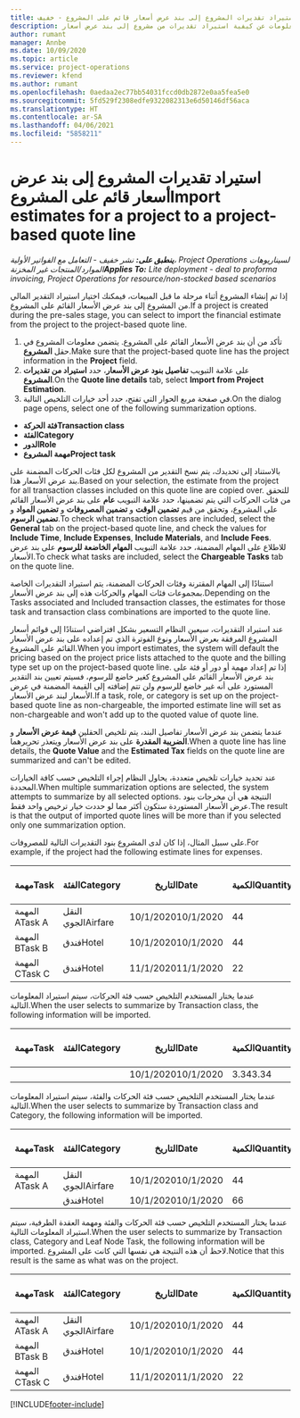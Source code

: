 ```yaml
---
title: استيراد تقديرات المشروع إلى بند عرض أسعار قائم على المشروع - خفيف
description: يقدم هذا الموضوع معلومات عن كيفية استيراد تقديرات من مشروع إلى بند عرض أسعار.
author: rumant
manager: Annbe
ms.date: 10/09/2020
ms.topic: article
ms.service: project-operations
ms.reviewer: kfend
ms.author: rumant
ms.openlocfilehash: 0aedaa2ec77bb54031fccd0db2872e0aa5fea5e0
ms.sourcegitcommit: 5fd529f2308edfe9322082313e6d50146df56aca
ms.translationtype: HT
ms.contentlocale: ar-SA
ms.lasthandoff: 04/06/2021
ms.locfileid: "5858211"
---
```

# <a name="import-estimates-for-a-project-to-a-project-based-quote-line"></a><span data-ttu-id="f26e8-103">استيراد تقديرات المشروع إلى بند عرض أسعار قائم على المشروع</span><span class="sxs-lookup"><span data-stu-id="f26e8-103">Import estimates for a project to a project-based quote line</span></span> 

<span data-ttu-id="f26e8-104">_**ينطبق على:** نشر خفيف - التعامل مع الفواتير الأولية‬، Project Operations لسيناريوهات الموارد/المنتجات غير المخزنة_</span><span class="sxs-lookup"><span data-stu-id="f26e8-104">_**Applies To:** Lite deployment - deal to proforma invoicing, Project Operations for resource/non-stocked based scenarios_</span></span>

<span data-ttu-id="f26e8-105">إذا تم إنشاء المشروع أثناء مرحلة ما قبل المبيعات، فيمكنك اختيار استيراد التقدير المالي من المشروع إلى بند عرض الأسعار القائم على المشروع.</span><span class="sxs-lookup"><span data-stu-id="f26e8-105">If a project is created during the pre-sales stage, you can select to import the financial estimate from the project to the project-based quote line.</span></span>

1. <span data-ttu-id="f26e8-106">تأكد من أن بند عرض الأسعار القائم على المشروع. يتضمن معلومات المشروع في حقل **المشروع**.</span><span class="sxs-lookup"><span data-stu-id="f26e8-106">Make sure that the project-based quote line has the project information in the **Project** field.</span></span>
2. <span data-ttu-id="f26e8-107">على علامة التبويب **تفاصيل بنود عرض الأسعار**، حدد **استيراد من تقديرات المشروع**.</span><span class="sxs-lookup"><span data-stu-id="f26e8-107">On the **Quote line details** tab, select **Import from Project Estimation**.</span></span>
3. <span data-ttu-id="f26e8-108">في صفحة مربع الحوار التي تفتح، حدد أحد خيارات التلخيص التالية.</span><span class="sxs-lookup"><span data-stu-id="f26e8-108">On the dialog page opens, select one of the following summarization options.</span></span>

  - <span data-ttu-id="f26e8-109">**فئة الحركة**</span><span class="sxs-lookup"><span data-stu-id="f26e8-109">**Transaction class**</span></span>
  - <span data-ttu-id="f26e8-110">**الفئة**</span><span class="sxs-lookup"><span data-stu-id="f26e8-110">**Category**</span></span>
  - <span data-ttu-id="f26e8-111">**الدور**</span><span class="sxs-lookup"><span data-stu-id="f26e8-111">**Role**</span></span> 
  - <span data-ttu-id="f26e8-112">**مهمة المشروع**</span><span class="sxs-lookup"><span data-stu-id="f26e8-112">**Project task**</span></span>

<span data-ttu-id="f26e8-113">بالاستناد إلى تحديدك، يتم نسخ التقدير من المشروع لكل فئات الحركات المضمنة على بند عرض الأسعار هذا.</span><span class="sxs-lookup"><span data-stu-id="f26e8-113">Based on your selection, the estimate from the project for all transaction classes included on this quote line are copied over.</span></span> <span data-ttu-id="f26e8-114">للتحقق من فئات الحركات التي يتم تضمينها، حدد علامة التبويب **عام** على بند عرض الأسعار القائم على المشروع، وتحقق من قيم **تضمين الوقت** و **تضمين المصروفات** و **تضمين المواد** و **تضمين الرسوم**.</span><span class="sxs-lookup"><span data-stu-id="f26e8-114">To check what transaction classes are included, select the **General** tab on the project-based quote line, and check the values for **Include Time**, **Include Expenses**, **Include Materials**, and **Include Fees**.</span></span>  <span data-ttu-id="f26e8-115">للاطلاع على المهام المضمنة، حدد علامة التبويب **المهام الخاضعة للرسوم** على بند عرض الأسعار.</span><span class="sxs-lookup"><span data-stu-id="f26e8-115">To check what tasks are included, select the **Chargeable Tasks** tab on the quote line.</span></span>

<span data-ttu-id="f26e8-116">استنادًا إلى المهام المقترنة وفئات الحركات المضمنة، يتم استيراد التقديرات الخاصة بمجموعات فئات المهام والحركات هذه إلى بند عرض الأسعار.</span><span class="sxs-lookup"><span data-stu-id="f26e8-116">Depending on the Tasks associated and Included transaction classes, the estimates for those task and transaction class combinations are imported to the quote line.</span></span>

<span data-ttu-id="f26e8-117">عند استيراد التقديرات، سيعين النظام التسعير بشكل افتراضي استنادًا إلى قوائم أسعار المشروع المرفقة بعرض الأسعار ونوع الفوترة الذي تم إعداده على بند عرض الأسعار القائم على المشروع.</span><span class="sxs-lookup"><span data-stu-id="f26e8-117">When you import estimates, the system will default the pricing based on the project price lists attached to the quote and the billing type set up on the project-based quote line.</span></span> <span data-ttu-id="f26e8-118">إذا تم إعداد مهمة أو دور أو فئة على بند عرض الأسعار القائم على المشروع كغير خاضع للرسوم، فسيتم تعيين بند التقدير المستورد على أنه غير خاضع للرسوم ولن تتم إضافته إلى القيمة المضمنة في عرض الأسعار لبند عرض الأسعار.</span><span class="sxs-lookup"><span data-stu-id="f26e8-118">If a task, role, or category is set up on the project-based quote line as non-chargeable, the imported estimate line will set as non-chargeable and won't add up to the quoted value of quote line.</span></span>

<span data-ttu-id="f26e8-119">عندما يتضمن بند عرض الأسعار تفاصيل البند، يتم تلخيص الحقلين **قيمة عرض الأسعار** و **الضريبة المقدرة** على بند عرض الأسعار ويتعذر تحريرهما.</span><span class="sxs-lookup"><span data-stu-id="f26e8-119">When a quote line has line details, the **Quote Value** and the **Estimated Tax** fields on the quote line are summarized and can't be edited.</span></span>

<span data-ttu-id="f26e8-120">عند تحديد خيارات تلخيص متعددة، يحاول النظام إجراء التلخيص حسب كافة الخيارات المحددة.</span><span class="sxs-lookup"><span data-stu-id="f26e8-120">When multiple summarization options are selected, the system attempts to summarize by all selected options.</span></span> <span data-ttu-id="f26e8-121">النتيجة هي أن مخرجات بنود عرض الأسعار المستوردة ستكون أكثر مما لو حددت خيار ترخيص واحد فقط.</span><span class="sxs-lookup"><span data-stu-id="f26e8-121">The result is that the output of imported quote lines will be more than if you selected only one summarization option.</span></span>

<span data-ttu-id="f26e8-122">على سبيل المثال، إذا كان لدى المشروع بنود التقديرات التالية للمصروفات.</span><span class="sxs-lookup"><span data-stu-id="f26e8-122">For example, if the project had the following estimate lines for expenses.</span></span>

| <span data-ttu-id="f26e8-123">مهمة</span><span class="sxs-lookup"><span data-stu-id="f26e8-123">Task</span></span> | <span data-ttu-id="f26e8-124">الفئة</span><span class="sxs-lookup"><span data-stu-id="f26e8-124">Category</span></span> | <span data-ttu-id="f26e8-125">التاريخ‬</span><span class="sxs-lookup"><span data-stu-id="f26e8-125">Date</span></span> | <span data-ttu-id="f26e8-126">الكمية</span><span class="sxs-lookup"><span data-stu-id="f26e8-126">Quantity</span></span> | <span data-ttu-id="f26e8-127">سعر الوحدة</span><span class="sxs-lookup"><span data-stu-id="f26e8-127">Unit price</span></span> | <span data-ttu-id="f26e8-128">المبلغ</span><span class="sxs-lookup"><span data-stu-id="f26e8-128">Amount</span></span> |
| --- | --- | --- | --- | --- | --- |
| <span data-ttu-id="f26e8-129">المهمة A</span><span class="sxs-lookup"><span data-stu-id="f26e8-129">Task A</span></span> | <span data-ttu-id="f26e8-130">النقل الجوي</span><span class="sxs-lookup"><span data-stu-id="f26e8-130">Airfare</span></span> | <span data-ttu-id="f26e8-131">10/1/2020</span><span class="sxs-lookup"><span data-stu-id="f26e8-131">10/1/2020</span></span> | <span data-ttu-id="f26e8-132">4</span><span class="sxs-lookup"><span data-stu-id="f26e8-132">4</span></span> | <span data-ttu-id="f26e8-133">400</span><span class="sxs-lookup"><span data-stu-id="f26e8-133">400</span></span> | <span data-ttu-id="f26e8-134">1600</span><span class="sxs-lookup"><span data-stu-id="f26e8-134">1600</span></span> |
| <span data-ttu-id="f26e8-135">المهمة B</span><span class="sxs-lookup"><span data-stu-id="f26e8-135">Task B</span></span> | <span data-ttu-id="f26e8-136">فندق</span><span class="sxs-lookup"><span data-stu-id="f26e8-136">Hotel</span></span> | <span data-ttu-id="f26e8-137">10/1/2020</span><span class="sxs-lookup"><span data-stu-id="f26e8-137">10/1/2020</span></span> | <span data-ttu-id="f26e8-138">4</span><span class="sxs-lookup"><span data-stu-id="f26e8-138">4</span></span> | <span data-ttu-id="f26e8-139">200</span><span class="sxs-lookup"><span data-stu-id="f26e8-139">200</span></span> | <span data-ttu-id="f26e8-140">800</span><span class="sxs-lookup"><span data-stu-id="f26e8-140">800</span></span> |
| <span data-ttu-id="f26e8-141">المهمة C</span><span class="sxs-lookup"><span data-stu-id="f26e8-141">Task C</span></span> | <span data-ttu-id="f26e8-142">فندق</span><span class="sxs-lookup"><span data-stu-id="f26e8-142">Hotel</span></span> | <span data-ttu-id="f26e8-143">11/1/2020</span><span class="sxs-lookup"><span data-stu-id="f26e8-143">11/1/2020</span></span> | <span data-ttu-id="f26e8-144">2</span><span class="sxs-lookup"><span data-stu-id="f26e8-144">2</span></span> | <span data-ttu-id="f26e8-145">200</span><span class="sxs-lookup"><span data-stu-id="f26e8-145">200</span></span> | <span data-ttu-id="f26e8-146">400</span><span class="sxs-lookup"><span data-stu-id="f26e8-146">400</span></span> |

<span data-ttu-id="f26e8-147">عندما يختار المستخدم التلخيص حسب فئة الحركات، سيتم استيراد المعلومات التالية.</span><span class="sxs-lookup"><span data-stu-id="f26e8-147">When the user selects to summarize by Transaction class, the following information will be imported.</span></span>

| <span data-ttu-id="f26e8-148">مهمة</span><span class="sxs-lookup"><span data-stu-id="f26e8-148">Task</span></span> | <span data-ttu-id="f26e8-149">الفئة</span><span class="sxs-lookup"><span data-stu-id="f26e8-149">Category</span></span> | <span data-ttu-id="f26e8-150">التاريخ‬</span><span class="sxs-lookup"><span data-stu-id="f26e8-150">Date</span></span> | <span data-ttu-id="f26e8-151">الكمية</span><span class="sxs-lookup"><span data-stu-id="f26e8-151">Quantity</span></span> | <span data-ttu-id="f26e8-152">سعر الوحدة</span><span class="sxs-lookup"><span data-stu-id="f26e8-152">Unit price</span></span> | <span data-ttu-id="f26e8-153">المبلغ</span><span class="sxs-lookup"><span data-stu-id="f26e8-153">Amount</span></span> |
| --- | --- | --- | --- | --- | --- |
|||<span data-ttu-id="f26e8-154">10/1/2020</span><span class="sxs-lookup"><span data-stu-id="f26e8-154">10/1/2020</span></span> | <span data-ttu-id="f26e8-155">3.34</span><span class="sxs-lookup"><span data-stu-id="f26e8-155">3.34</span></span> | <span data-ttu-id="f26e8-156">840</span><span class="sxs-lookup"><span data-stu-id="f26e8-156">840</span></span> | <span data-ttu-id="f26e8-157">2800</span><span class="sxs-lookup"><span data-stu-id="f26e8-157">2800</span></span> |

<span data-ttu-id="f26e8-158">عندما يختار المستخدم التلخيص حسب فئة الحركات والفئة، سيتم استيراد المعلومات التالية.</span><span class="sxs-lookup"><span data-stu-id="f26e8-158">When the user selects to summarize by Transaction class and Category, the following information will be imported.</span></span>

| <span data-ttu-id="f26e8-159">مهمة</span><span class="sxs-lookup"><span data-stu-id="f26e8-159">Task</span></span> | <span data-ttu-id="f26e8-160">الفئة</span><span class="sxs-lookup"><span data-stu-id="f26e8-160">Category</span></span> | <span data-ttu-id="f26e8-161">التاريخ‬</span><span class="sxs-lookup"><span data-stu-id="f26e8-161">Date</span></span> | <span data-ttu-id="f26e8-162">الكمية</span><span class="sxs-lookup"><span data-stu-id="f26e8-162">Quantity</span></span> | <span data-ttu-id="f26e8-163">سعر الوحدة</span><span class="sxs-lookup"><span data-stu-id="f26e8-163">Unit price</span></span> | <span data-ttu-id="f26e8-164">المبلغ</span><span class="sxs-lookup"><span data-stu-id="f26e8-164">Amount</span></span> |
| --- | --- | --- | --- | --- | --- |
| <span data-ttu-id="f26e8-165">المهمة A</span><span class="sxs-lookup"><span data-stu-id="f26e8-165">Task A</span></span> | <span data-ttu-id="f26e8-166">النقل الجوي</span><span class="sxs-lookup"><span data-stu-id="f26e8-166">Airfare</span></span> | <span data-ttu-id="f26e8-167">10/1/2020</span><span class="sxs-lookup"><span data-stu-id="f26e8-167">10/1/2020</span></span> | <span data-ttu-id="f26e8-168">4</span><span class="sxs-lookup"><span data-stu-id="f26e8-168">4</span></span> | <span data-ttu-id="f26e8-169">400</span><span class="sxs-lookup"><span data-stu-id="f26e8-169">400</span></span> | <span data-ttu-id="f26e8-170">1600</span><span class="sxs-lookup"><span data-stu-id="f26e8-170">1600</span></span> |
| | <span data-ttu-id="f26e8-171">فندق</span><span class="sxs-lookup"><span data-stu-id="f26e8-171">Hotel</span></span> | <span data-ttu-id="f26e8-172">10/1/2020</span><span class="sxs-lookup"><span data-stu-id="f26e8-172">10/1/2020</span></span> | <span data-ttu-id="f26e8-173">6</span><span class="sxs-lookup"><span data-stu-id="f26e8-173">6</span></span> | <span data-ttu-id="f26e8-174">200</span><span class="sxs-lookup"><span data-stu-id="f26e8-174">200</span></span> | <span data-ttu-id="f26e8-175">1200</span><span class="sxs-lookup"><span data-stu-id="f26e8-175">1200</span></span> |

<span data-ttu-id="f26e8-176">عندما يختار المستخدم التلخيص حسب فئة الحركات والفئة ومهمة العقدة الطرفية، سيتم استيراد المعلومات التالية.</span><span class="sxs-lookup"><span data-stu-id="f26e8-176">When the user selects to summarize by Transaction class, Category and Leaf Node Task, the following information will be imported.</span></span> <span data-ttu-id="f26e8-177">لاحظ أن هذه النتيجة هي نفسها التي كانت على المشروع.</span><span class="sxs-lookup"><span data-stu-id="f26e8-177">Notice that this result is the same as what was on the project.</span></span>

| <span data-ttu-id="f26e8-178">مهمة</span><span class="sxs-lookup"><span data-stu-id="f26e8-178">Task</span></span> | <span data-ttu-id="f26e8-179">الفئة</span><span class="sxs-lookup"><span data-stu-id="f26e8-179">Category</span></span> | <span data-ttu-id="f26e8-180">التاريخ‬</span><span class="sxs-lookup"><span data-stu-id="f26e8-180">Date</span></span> | <span data-ttu-id="f26e8-181">الكمية</span><span class="sxs-lookup"><span data-stu-id="f26e8-181">Quantity</span></span> | <span data-ttu-id="f26e8-182">سعر الوحدة</span><span class="sxs-lookup"><span data-stu-id="f26e8-182">Unit price</span></span> | <span data-ttu-id="f26e8-183">المبلغ</span><span class="sxs-lookup"><span data-stu-id="f26e8-183">Amount</span></span> |
| --- | --- | --- | --- | --- | --- |
| <span data-ttu-id="f26e8-184">المهمة A</span><span class="sxs-lookup"><span data-stu-id="f26e8-184">Task A</span></span> | <span data-ttu-id="f26e8-185">النقل الجوي</span><span class="sxs-lookup"><span data-stu-id="f26e8-185">Airfare</span></span> | <span data-ttu-id="f26e8-186">10/1/2020</span><span class="sxs-lookup"><span data-stu-id="f26e8-186">10/1/2020</span></span> | <span data-ttu-id="f26e8-187">4</span><span class="sxs-lookup"><span data-stu-id="f26e8-187">4</span></span> | <span data-ttu-id="f26e8-188">400</span><span class="sxs-lookup"><span data-stu-id="f26e8-188">400</span></span> | <span data-ttu-id="f26e8-189">1600</span><span class="sxs-lookup"><span data-stu-id="f26e8-189">1600</span></span> |
| <span data-ttu-id="f26e8-190">المهمة B</span><span class="sxs-lookup"><span data-stu-id="f26e8-190">Task B</span></span> | <span data-ttu-id="f26e8-191">فندق</span><span class="sxs-lookup"><span data-stu-id="f26e8-191">Hotel</span></span> | <span data-ttu-id="f26e8-192">10/1/2020</span><span class="sxs-lookup"><span data-stu-id="f26e8-192">10/1/2020</span></span> | <span data-ttu-id="f26e8-193">4</span><span class="sxs-lookup"><span data-stu-id="f26e8-193">4</span></span> | <span data-ttu-id="f26e8-194">200</span><span class="sxs-lookup"><span data-stu-id="f26e8-194">200</span></span> | <span data-ttu-id="f26e8-195">800</span><span class="sxs-lookup"><span data-stu-id="f26e8-195">800</span></span> |
| <span data-ttu-id="f26e8-196">المهمة C</span><span class="sxs-lookup"><span data-stu-id="f26e8-196">Task C</span></span> | <span data-ttu-id="f26e8-197">فندق</span><span class="sxs-lookup"><span data-stu-id="f26e8-197">Hotel</span></span> | <span data-ttu-id="f26e8-198">11/1/2020</span><span class="sxs-lookup"><span data-stu-id="f26e8-198">11/1/2020</span></span> | <span data-ttu-id="f26e8-199">2</span><span class="sxs-lookup"><span data-stu-id="f26e8-199">2</span></span> | <span data-ttu-id="f26e8-200">200</span><span class="sxs-lookup"><span data-stu-id="f26e8-200">200</span></span> | <span data-ttu-id="f26e8-201">400</span><span class="sxs-lookup"><span data-stu-id="f26e8-201">400</span></span> |


[!INCLUDE[footer-include](../../includes/footer-banner.md)]
